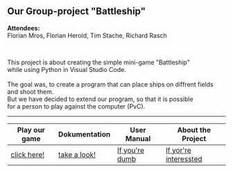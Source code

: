 ## **Our Group-project "Battleship"**

**Attendees:** <br>
Florian Mros,   Florian Herold,  Tim Stache,  Richard Rasch

<br>

This project is about creating the simple mini-game "Battleship" <br>
while using Python in Visual Studio Code. <br>
<br>
The goal was, to create a program that can place ships on diffrent fields <br>
and shoot them.
<br>
But we have decided to extend our program, so that it is possible <br>
for a person to play against the computer (PvC). <br>

---

|Play our game|Dokumentation|User Manual|About the Project|
| ----------- | ----------- |-----------|----------|
|[click here!](https://youtube.com)|[take a look!](https://github.com/tud22/project_week/wiki/Documentation-of-the-project-%E2%80%9CBattleship%E2%80%9D)|[If you're dumb](https://github.com/tud22/project_week/wiki/User-Manual)|[If yor're interessted](https://github.com/tud22/project_week/wiki/About-the-Projekt)
